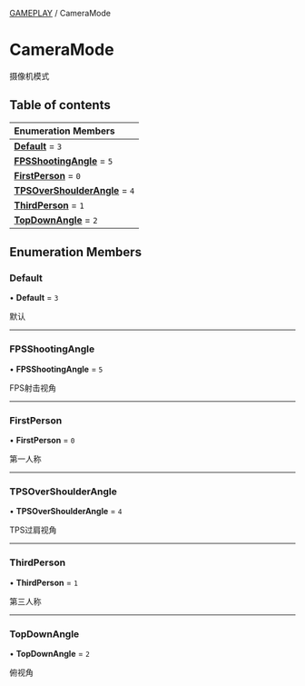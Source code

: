 [GAMEPLAY](../groups/GAMEPLAY.GAMEPLAY.md) / CameraMode

# CameraMode <Badge type="tip" text="Enumeration" /> <Score text="CameraMode" />

摄像机模式

## Table of contents

| Enumeration Members |
| :-----|
| **[Default](Gameplay.CameraMode.md#default)** = ``3`` <br> |
| **[FPSShootingAngle](Gameplay.CameraMode.md#fpsshootingangle)** = ``5`` <br> |
| **[FirstPerson](Gameplay.CameraMode.md#firstperson)** = ``0`` <br> |
| **[TPSOverShoulderAngle](Gameplay.CameraMode.md#tpsovershoulderangle)** = ``4`` <br> |
| **[ThirdPerson](Gameplay.CameraMode.md#thirdperson)** = ``1`` <br> |
| **[TopDownAngle](Gameplay.CameraMode.md#topdownangle)** = ``2`` <br> |

## Enumeration Members

### Default <Score text="Default" /> 

• **Default** = ``3``

默认

___

### FPSShootingAngle <Score text="FPSShootingAngle" /> 

• **FPSShootingAngle** = ``5``

FPS射击视角

___

### FirstPerson <Score text="FirstPerson" /> 

• **FirstPerson** = ``0``

第一人称

___

### TPSOverShoulderAngle <Score text="TPSOverShoulderAngle" /> 

• **TPSOverShoulderAngle** = ``4``

TPS过肩视角

___

### ThirdPerson <Score text="ThirdPerson" /> 

• **ThirdPerson** = ``1``

第三人称

___

### TopDownAngle <Score text="TopDownAngle" /> 

• **TopDownAngle** = ``2``

俯视角

